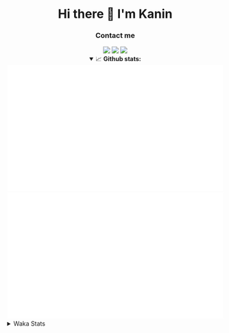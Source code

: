 <div align="center">
 <h1>Hi there 👋 I'm Kanin</h1>
 <h3>Contact me</h3>
 <a href="mailto:im@kanin.dev"><img src="https://img.shields.io/badge/gmail-%23D14836.svg?&style=for-the-badge&logo=gmail&logoColor=white"/></a>
 <a href="https://twitter.com/KaninTwt"><img src="https://img.shields.io/badge/twitter-%231DA1F2.svg?&style=for-the-badge&logo=twitter&logoColor=white"/></a>
 <a href="https://www.linkedin.com/in/KaninDev"><img src="https://img.shields.io/badge/linkedin-%230077B5.svg?&style=for-the-badge&logo=linkedin&logoColor=white"/></a>
<details open>
  <summary>📈 <b>Github stats:</b></summary>
  <img src="https://github.com/Kanin/Kanin/blob/master/scripts/GitHubStats/generated/overview.svg"/>
  <img src="https://github.com/Kanin/Kanin/blob/master/scripts/GitHubStats/generated/languages.svg"/>
</details>
</div>

<details>
 <summary>Waka Stats</summary>

<!--START_SECTION:waka-->
![Code Time](http://img.shields.io/badge/Code%20Time-2%2C570%20hrs%2015%20mins-blue)

![Profile Views](http://img.shields.io/badge/Profile%20Views-0-blue)

![Lines of code](https://img.shields.io/badge/From%20Hello%20World%20I%27ve%20Written-755.0%20thousand%20lines%20of%20code-blue)

**🐱 My GitHub Data** 

> 📦 180.7 kB Used in GitHub's Storage 
 > 
> 🏆 52 Contributions in the Year 2025
 > 
> 🚫 Not Opted to Hire
 > 
> 📜 27 Public Repositories 
 > 
> 🔑 18 Private Repositories 
 > 
**I'm an Early 🐤** 

```text
🌞 Morning                3004 commits        ███████░░░░░░░░░░░░░░░░░░   27.79 % 
🌆 Daytime                3182 commits        ███████░░░░░░░░░░░░░░░░░░   29.44 % 
🌃 Evening                3109 commits        ███████░░░░░░░░░░░░░░░░░░   28.76 % 
🌙 Night                  1515 commits        ████░░░░░░░░░░░░░░░░░░░░░   14.01 % 
```
📅 **I'm Most Productive on Monday** 

```text
Monday                   2081 commits        █████░░░░░░░░░░░░░░░░░░░░   19.25 % 
Tuesday                  1566 commits        ████░░░░░░░░░░░░░░░░░░░░░   14.49 % 
Wednesday                1082 commits        ███░░░░░░░░░░░░░░░░░░░░░░   10.01 % 
Thursday                 1669 commits        ████░░░░░░░░░░░░░░░░░░░░░   15.44 % 
Friday                   1808 commits        ████░░░░░░░░░░░░░░░░░░░░░   16.73 % 
Saturday                 1040 commits        ██░░░░░░░░░░░░░░░░░░░░░░░   09.62 % 
Sunday                   1564 commits        ████░░░░░░░░░░░░░░░░░░░░░   14.47 % 
```


📊 **This Week I Spent My Time On** 

```text
🕑︎ Time Zone: America/New_York

💬 Programming Languages: 
TypeScript               4 hrs 54 mins       ███████░░░░░░░░░░░░░░░░░░   28.31 % 
Python                   4 hrs 40 mins       ███████░░░░░░░░░░░░░░░░░░   26.89 % 
HTML                     3 hrs 49 mins       ██████░░░░░░░░░░░░░░░░░░░   22.04 % 
JavaScript               1 hr 13 mins        ██░░░░░░░░░░░░░░░░░░░░░░░   07.05 % 
Git Config               1 hr 2 mins         █░░░░░░░░░░░░░░░░░░░░░░░░   05.97 % 

🔥 Editors: 
VS Code                  11 hrs 24 mins      ████████████████░░░░░░░░░   65.74 % 
PyCharm                  5 hrs 56 mins       █████████░░░░░░░░░░░░░░░░   34.26 % 

🐱‍💻 Projects: 
ReactDjango              11 hrs 24 mins      ████████████████░░░░░░░░░   65.74 % 
APIServer                5 hrs 42 mins       ████████░░░░░░░░░░░░░░░░░   32.89 % 
NailaDjango              7 mins              ░░░░░░░░░░░░░░░░░░░░░░░░░   00.75 % 
NailaSite                6 mins              ░░░░░░░░░░░░░░░░░░░░░░░░░   00.62 % 

💻 Operating System: 
Windows                  17 hrs 21 mins      █████████████████████████   100.00 % 
```

**I Mostly Code in Python** 

```text
Python                   32 repos            ████████████████░░░░░░░░░   64.00 % 
Java                     7 repos             ████░░░░░░░░░░░░░░░░░░░░░   14.00 % 
TypeScript               3 repos             ██░░░░░░░░░░░░░░░░░░░░░░░   06.00 % 
HTML                     3 repos             ██░░░░░░░░░░░░░░░░░░░░░░░   06.00 % 
Kotlin                   1 repo              ░░░░░░░░░░░░░░░░░░░░░░░░░   02.00 % 
```



**Timeline**

![Lines of Code chart](https://raw.githubusercontent.com/Kanin/Kanin/master/assets/bar_graph.png)


 Last Updated on 17/02/2025 19:34:39 UTC
<!--END_SECTION:waka-->
</details>
